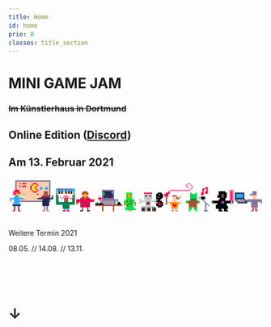 ```yaml
---
title: Home
id: home
prio: 0
classes: title_section
---
```


<div class="flyer">
	<h1>MINI GAME JAM</h1>
	<h3 style="text-decoration: line-through;">Im Künstlerhaus in Dortmund</h3>
	<h2>Online Edition (<a href="https://discord.gg/aNfxDQw">Discord</a>)</h2>
	<!--<h2>Nächster Termin:</h2>-->
	<h2>Am 13. Februar 2021</h2>
	<img src="/img/people.png" id="people" alt="Schmuckbild Menschen und Maschinen machen Spiele">
	<br>
	<br>
	<p>Weitere Termin 2021</p>
	<p>08.05. // 14.08. // 13.11.</p>
	<br>
	<br>
	<br>
	<h1>↓</h1>
</div>
